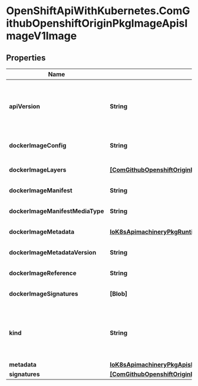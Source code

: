 # OpenShiftApiWithKubernetes.ComGithubOpenshiftOriginPkgImageApisImageV1Image

## Properties
Name | Type | Description | Notes
------------ | ------------- | ------------- | -------------
**apiVersion** | **String** | APIVersion defines the versioned schema of this representation of an object. Servers should convert recognized schemas to the latest internal value, and may reject unrecognized values. More info: http://releases.k8s.io/HEAD/docs/devel/api-conventions.md#resources | [optional] 
**dockerImageConfig** | **String** | DockerImageConfig is a JSON blob that the runtime uses to set up the container. This is a part of manifest schema v2. | [optional] 
**dockerImageLayers** | [**[ComGithubOpenshiftOriginPkgImageApisImageV1ImageLayer]**](ComGithubOpenshiftOriginPkgImageApisImageV1ImageLayer.md) | DockerImageLayers represents the layers in the image. May not be set if the image does not define that data. | 
**dockerImageManifest** | **String** | DockerImageManifest is the raw JSON of the manifest | [optional] 
**dockerImageManifestMediaType** | **String** | DockerImageManifestMediaType specifies the mediaType of manifest. This is a part of manifest schema v2. | [optional] 
**dockerImageMetadata** | [**IoK8sApimachineryPkgRuntimeRawExtension**](IoK8sApimachineryPkgRuntimeRawExtension.md) | DockerImageMetadata contains metadata about this image | [optional] 
**dockerImageMetadataVersion** | **String** | DockerImageMetadataVersion conveys the version of the object, which if empty defaults to \&quot;1.0\&quot; | [optional] 
**dockerImageReference** | **String** | DockerImageReference is the string that can be used to pull this image. | [optional] 
**dockerImageSignatures** | **[Blob]** | DockerImageSignatures provides the signatures as opaque blobs. This is a part of manifest schema v1. | [optional] 
**kind** | **String** | Kind is a string value representing the REST resource this object represents. Servers may infer this from the endpoint the client submits requests to. Cannot be updated. In CamelCase. More info: http://releases.k8s.io/HEAD/docs/devel/api-conventions.md#types-kinds | [optional] 
**metadata** | [**IoK8sApimachineryPkgApisMetaV1ObjectMeta**](IoK8sApimachineryPkgApisMetaV1ObjectMeta.md) | Standard object&#39;s metadata. | [optional] 
**signatures** | [**[ComGithubOpenshiftOriginPkgImageApisImageV1ImageSignature]**](ComGithubOpenshiftOriginPkgImageApisImageV1ImageSignature.md) | Signatures holds all signatures of the image. | [optional] 


